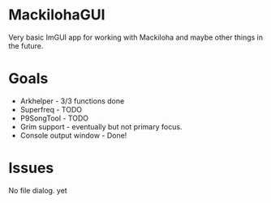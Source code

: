 # MackilohaGUI
Very basic ImGUI app for working with Mackiloha and maybe other things in the future.


 # Goals
* Arkhelper - 3/3 functions done
* Superfreq - TODO
* P9SongTool - TODO
* Grim support - eventually but not primary focus.
* Console output window - Done!

# Issues
No file dialog. yet

